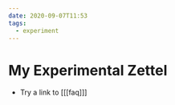 ```yaml
---
date: 2020-09-07T11:53
tags:
  - experiment
---
```


# My Experimental Zettel

- Try a link to [[[faq]]]



